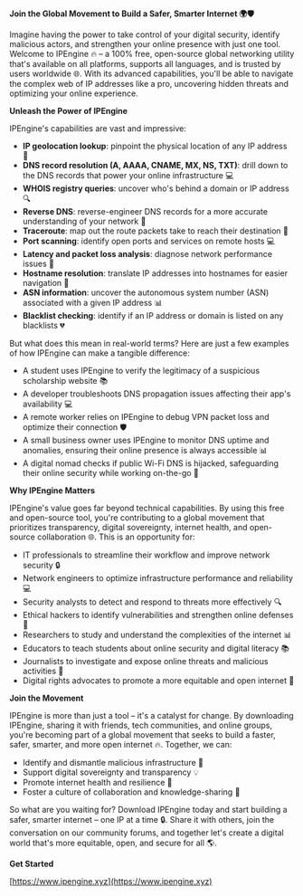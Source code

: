 **Join the Global Movement to Build a Safer, Smarter Internet 🌍🛡️**

Imagine having the power to take control of your digital security, identify malicious actors, and strengthen your online presence with just one tool. Welcome to IPEngine 🔥 – a 100% free, open-source global networking utility that's available on all platforms, supports all languages, and is trusted by users worldwide 🌐. With its advanced capabilities, you'll be able to navigate the complex web of IP addresses like a pro, uncovering hidden threats and optimizing your online experience.

**Unleash the Power of IPEngine**

IPEngine's capabilities are vast and impressive:

*   **IP geolocation lookup**: pinpoint the physical location of any IP address 📍
*   **DNS record resolution (A, AAAA, CNAME, MX, NS, TXT)**: drill down to the DNS records that power your online infrastructure 💻
*   **WHOIS registry queries**: uncover who's behind a domain or IP address 🔍
*   **Reverse DNS**: reverse-engineer DNS records for a more accurate understanding of your network 🔄
*   **Traceroute**: map out the route packets take to reach their destination 📡
*   **Port scanning**: identify open ports and services on remote hosts 💻
*   **Latency and packet loss analysis**: diagnose network performance issues 🚀
*   **Hostname resolution**: translate IP addresses into hostnames for easier navigation 🔗
*   **ASN information**: uncover the autonomous system number (ASN) associated with a given IP address 📊
*   **Blacklist checking**: identify if an IP address or domain is listed on any blacklists 💔

But what does this mean in real-world terms? Here are just a few examples of how IPEngine can make a tangible difference:

*   A student uses IPEngine to verify the legitimacy of a suspicious scholarship website 📚
*   A developer troubleshoots DNS propagation issues affecting their app's availability 💻
*   A remote worker relies on IPEngine to debug VPN packet loss and optimize their connection 🛡️
*   A small business owner uses IPEngine to monitor DNS uptime and anomalies, ensuring their online presence is always accessible 📊
*   A digital nomad checks if public Wi-Fi DNS is hijacked, safeguarding their online security while working on-the-go 🚀

**Why IPEngine Matters**

IPEngine's value goes far beyond technical capabilities. By using this free and open-source tool, you're contributing to a global movement that prioritizes transparency, digital sovereignty, internet health, and open-source collaboration 🌐. This is an opportunity for:

*   IT professionals to streamline their workflow and improve network security 🔒
*   Network engineers to optimize infrastructure performance and reliability 💻
*   Security analysts to detect and respond to threats more effectively 🔍
*   Ethical hackers to identify vulnerabilities and strengthen online defenses 🚀
*   Researchers to study and understand the complexities of the internet 📊
*   Educators to teach students about online security and digital literacy 📚
*   Journalists to investigate and expose online threats and malicious activities 📰
*   Digital rights advocates to promote a more equitable and open internet 🌟

**Join the Movement**

IPEngine is more than just a tool – it's a catalyst for change. By downloading IPEngine, sharing it with friends, tech communities, and online groups, you're becoming part of a global movement that seeks to build a faster, safer, smarter, and more open internet 🔥. Together, we can:

*   Identify and dismantle malicious infrastructure 🚫
*   Support digital sovereignty and transparency 💡
*   Promote internet health and resilience 🌿
*   Foster a culture of collaboration and knowledge-sharing 🤝

So what are you waiting for? Download IPEngine today and start building a safer, smarter internet – one IP at a time 🔒. Share it with others, join the conversation on our community forums, and together let's create a digital world that's more equitable, open, and secure for all 🌎.

**Get Started**

[https://www.ipengine.xyz](https://www.ipengine.xyz)